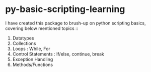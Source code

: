 # py-basic-scripting-learning
I have created this package to brush-up on python scripting basics, covering below mentioned topics ::
1. Datatypes
2. Collections
3. Loops : While, For
4. Control Statements : If/else, continue, break
5. Exception Handling
6. Methods/Functions
